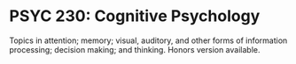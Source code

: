 # PSYC 230: Cognitive Psychology

Topics in attention; memory; visual, auditory, and other forms of information processing; decision making; and thinking. Honors version available.